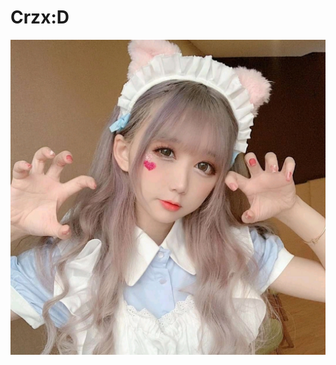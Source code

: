 # Crzx:D
<p align="center">
<a herf="https://github.com/CrzxaExe"><img src="https://raw.githubusercontent.com/CrzxaExe/CrzxBot/main/src/Crzx.jpg"></a>
</p>
<br>
